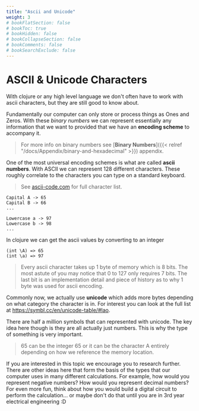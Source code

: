```yaml
---
title: "Ascii and Unicode"
weight: 3
# bookFlatSection: false
# bookToc: true
# bookHidden: false
# bookCollapseSection: false
# bookComments: false
# bookSearchExclude: false
---
```

# ASCII & Unicode Characters
With clojure or any high level language we don't often have to work with ascii characters, but they are still good to know about.

Fundamentally our computer can only store or process things as Ones and Zeros. With these _binary numbers_ we can represent essentially any information that we want to provided that we have an **encoding scheme** to accompany it.
>For more info on binary numbers see [**Binary Numbers**]({{< relref "/docs/Appendix/binary-and-hexadecimal" >}}) appendix.

One of the most universal encoding schemes is what are called **ascii numbers**. With ASCII we can represent 128 different characters. These roughly correlate to the characters you can type on a standard keyboard.
> See [ascii-code.com](https://www.ascii-code.com/) for full character list.

```
Capital A -> 65
Capital B -> 66
...

Lowercase a -> 97
Lowercase b -> 98
...
```

In clojure we can get the ascii values by converting to an integer
```
(int \A) => 65
(int \a) => 97
```

>Every ascii character takes up 1 byte of memory which is 8 bits. The most astute of you may notice that 0 to 127 only requires 7 bits. The last bit is an implementation detail and piece of history as to why 1 byte was used for ascii encoding.

Commonly now, we actually use **unicode** which adds more bytes depending on what category the character is in. For interest you can look at the full list at https://symbl.cc/en/unicode-table/#lao. 

There are half a million symbols that can represented with unicode. The key idea here though is they are all actually just numbers. This is why the type of something is very important. 

>65 can be the integer 65 or it can be the character A entirely depending on how we reference the memory location.

If you are interested in this topic we encourage you to research further. There are other ideas here that form the basis of the types that our computer uses in many different calculations. For example, how would you represent negative numbers? How would you represent decimal numbers? For even more fun, think about how you would build a digital circuit to perform the calculation... or maybe don't do that until you are in 3rd year electrical engineering :D

